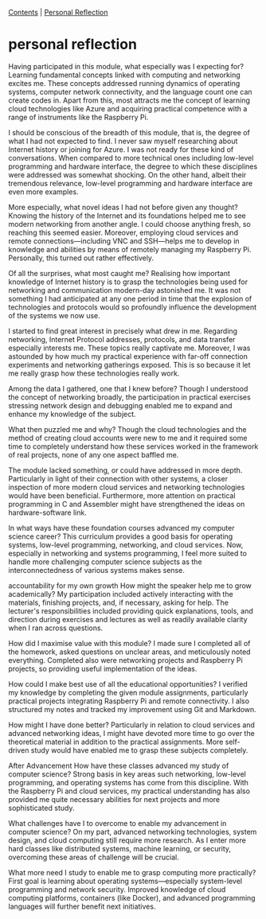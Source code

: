 [Contents](../personal_learning_record/personal_learning_record.md) | [Personal Reflection](../personal_learning_record/personalReflection.md) 

# personal reflection

Having participated in this module, what especially was I expecting for?
Learning fundamental concepts linked with computing and networking excites me. These concepts addressed running dynamics of operating systems, computer network connectivity, and the language count one can create codes in. Apart from this, most attracts me the concept of learning cloud technologies like Azure and acquiring practical competence with a range of instruments like the Raspberry Pi.

I should be conscious of the breadth of this module, that is, the degree of what I had not expected to find.
I never saw myself researching about Internet history or joining for Azure. I was not ready for these kind of conversations. When compared to more technical ones including low-level programming and hardware interface, the degree to which these disciplines were addressed was somewhat shocking. On the other hand, albeit their tremendous relevance, low-level programming and hardware interface are even more examples.

More especially, what novel ideas I had not before given any thought?
Knowing the history of the Internet and its foundations helped me to see modern networking from another angle. I could choose anything fresh, so reaching this seemed easier. Moreover, employing cloud services and remote connections—including VNC and SSH—helps me to develop in knowledge and abilities by means of remotely managing my Raspberry Pi. Personally, this turned out rather effectively.

Of all the surprises, what most caught me?
Realising how important knowledge of Internet history is to grasp the technologies being used for networking and communication modern-day astonished me. It was not something I had anticipated at any one period in time that the explosion of technologies and protocols would so profoundly influence the development of the systems we now use.

I started to find great interest in precisely what drew in me.
Regarding networking, Internet Protocol addresses, protocols, and data transfer especially interests me. These topics really captivate me. Moreover, I was astounded by how much my practical experience with far-off connection experiments and networking gatherings exposed. This is so because it let me really grasp how these technologies really work.

Among the data I gathered, one that I knew before?
Though I understood the concept of networking broadly, the participation in practical exercises stressing network design and debugging enabled me to expand and enhance my knowledge of the subject.

What then puzzled me and why?
Though the cloud technologies and the method of creating cloud accounts were new to me and it required some time to completely understand how these services worked in the framework of real projects, none of any one aspect baffled me.

The module lacked something, or could have addressed in more depth.
Particularly in light of their connection with other systems, a closer inspection of more modern cloud services and networking technologies would have been beneficial. Furthermore, more attention on practical programming in C and Assembler might have strengthened the ideas on hardware-software link.

In what ways have these foundation courses advanced my computer science career?
This curriculum provides a good basis for operating systems, low-level programming, networking, and cloud services. Now, especially in networking and systems programming, I feel more suited to handle more challenging computer science subjects as the interconnectedness of various systems makes sense.

accountability for my own growth
How might the speaker help me to grow academically?
My participation included actively interacting with the materials, finishing projects, and, if necessary, asking for help. The lecturer's responsibilities included providing quick explanations, tools, and direction during exercises and lectures as well as readily available clarity when I ran across questions.

How did I maximise value with this module?
I made sure I completed all of the homework, asked questions on unclear areas, and meticulously noted everything. Completed also were networking projects and Raspberry Pi projects, so providing useful implementation of the ideas.

How could I make best use of all the educational opportunities?
I verified my knowledge by completing the given module assignments, particularly practical projects integrating Raspberry Pi and remote connectivity. I also structured my notes and tracked my improvement using Git and Markdown.

How might I have done better?
Particularly in relation to cloud services and advanced networking ideas, I might have devoted more time to go over the theoretical material in addition to the practical assignments. More self-driven study would have enabled me to grasp these subjects completely.

After Advancement
How have these classes advanced my study of computer science?
Strong basis in key areas such networking, low-level programming, and operating systems has come from this discipline. With the Raspberry Pi and cloud services, my practical understanding has also provided me quite necessary abilities for next projects and more sophisticated study.

What challenges have I to overcome to enable my advancement in computer science?
On my part, advanced networking technologies, system design, and cloud computing still require more research. As I enter more hard classes like distributed systems, machine learning, or security, overcoming these areas of challenge will be crucial.

What more need I study to enable me to grasp computing more practically?
First goal is learning about operating systems—especially system-level programming and network security. Improved knowledge of cloud computing platforms, containers (like Docker), and advanced programming languages will further benefit next initiatives.

